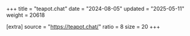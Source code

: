 +++
title = "teapot.chat"
date = "2024-08-05"
updated = "2025-05-11"
weight = 20618

[extra]
source = "https://teapot.chat/"
ratio = 8
size = 20
+++
